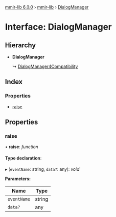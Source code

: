[mmir-lib 6.0.0](../README.md) › [mmir-lib](../modules/mmir_lib.md) › [DialogManager](mmir_lib.dialogmanager.md)

# Interface: DialogManager

## Hierarchy

* **DialogManager**

  ↳ [DialogManager4Compatibility](mmir_lib.dialogmanager4compatibility.md)

## Index

### Properties

* [raise](mmir_lib.dialogmanager.md#raise)

## Properties

###  raise

• **raise**: *function*

#### Type declaration:

▸ (`eventName`: string, `data?`: any): *void*

**Parameters:**

Name | Type |
------ | ------ |
`eventName` | string |
`data?` | any |
